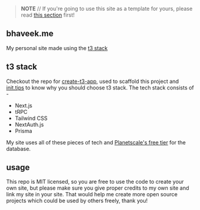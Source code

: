> **NOTE** // If you're going to use this site as a template for yours, please read [this section](https://github.com/asrvd/asrvd.me#usage) first!

## bhaveek.me

My personal site made using the [t3 stack](https://create.t3.gg)

## t3 stack

Checkout the repo for [create-t3-app](https://github.com/t3-oss/create-t3-app), used to scaffold this project and [init.tips](https://init.tips) to know why you should choose t3 stack. The tech stack consists of -

- Next.js
- tRPC
- Tailwind CSS
- NextAuth.js
- Prisma

My site uses all of these pieces of tech and [Planetscale's free tier](https://planetscale.com) for the database.

## usage

This repo is MIT licensed, so you are free to use the code to create your own site, but please make sure you give proper credits to my own site and link my site in your site. That would help me create more open source projects which could be used by others freely, thank you!
